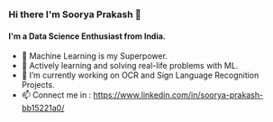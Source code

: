 ### Hi there I'm Soorya Prakash 👋


#### I'm a Data Science Enthusiast from India.


- 🌱 Machine Learning is my Superpower.
-  👯 Actively learning and solving real-life problems with ML.
- 🔭 I’m currently working on OCR and Sign Language Recognition Projects.
- 📫 Connect me in : https://www.linkedin.com/in/soorya-prakash-bb15221a0/


<!--
**Sooryak12/Sooryak12** is a ✨ _special_ ✨ repository because its `README.md` (this file) appears on your GitHub profile.

Here are some ideas to get you started:

- 🔭 I’m currently working on OCR and Sign Language Recognition Projects
- 🌱 Machine Learning is my Superpower.
- 👯 Actively learning and solving real-life problems with ML
- 🤔 I’m looking for help with ...
- 💬 Ask me about ...
- 📫 Connect me in : https://www.linkedin.com/in/soorya-prakash-bb15221a0/
- ⚡ Fun fact: ...
-->

